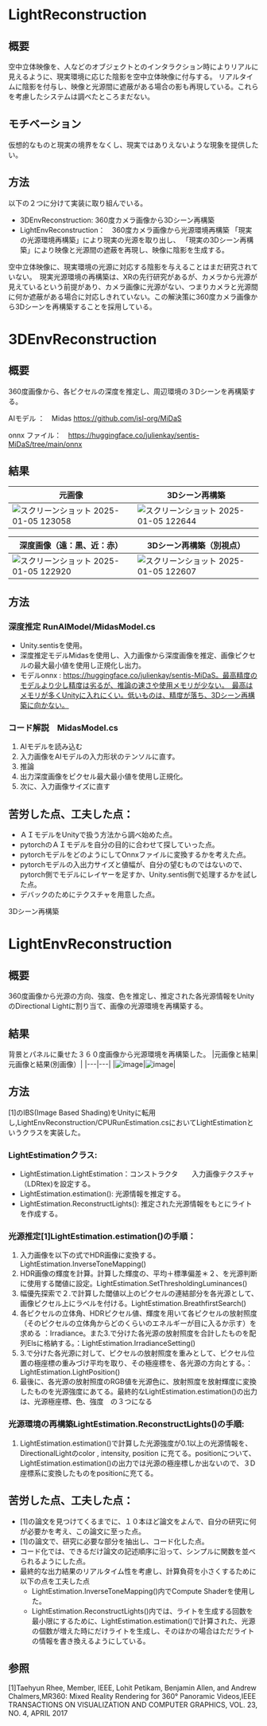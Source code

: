 # LightReconstruction
## 概要
空中立体映像を、人などのオブジェクトとのインタラクション時によりリアルに見えるように、現実環境に応じた陰影を空中立体映像に付与する。
リアルタイムに陰影を付与し、映像と光源間に遮蔽がある場合の影も再現している。これらを考慮したシステムは調べたところまだない。

## モチベーション
仮想的なものと現実の境界をなくし、現実ではありえないような現象を提供したい。

## 方法
以下の２つに分けて実装に取り組んでいる。
- 3DEnvReconstruction: 360度カメラ画像から3Dシーン再構築
- LightEnvReconstruction：　360度カメラ画像から光源環境再構築
「現実の光源環境再構築」により現実の光源を取り出し、 「現実の3Dシーン再構築」により映像と光源間の遮蔽を再現し、映像に陰影を生成する。

空中立体映像に、現実環境の光源に対応する陰影を与えることはまだ研究されていない。　現実光源環境の再構築は、XRの先行研究があるが、カメラから光源が見えているという前提があり、カメラ画像に光源がない、つまりカメラと光源間に何か遮蔽がある場合に対応しきれていない。この解決策に360度カメラ画像から3Dシーンを再構築することを採用している。

# 3DEnvReconstruction
## 概要
360度画像から、各ピクセルの深度を推定し、周辺環境の３Dシーンを再構築する。


AIモデル ：　Midas https://github.com/isl-org/MiDaS

onnx ファイル：　https://huggingface.co/julienkay/sentis-MiDaS/tree/main/onnx
## 結果
|元画像|3Dシーン再構築|
|---|---|
|![スクリーンショット 2025-01-05 123058](https://github.com/user-attachments/assets/93f8df68-7123-4cc0-868a-4c460447c7f7)|![スクリーンショット 2025-01-05 122644](https://github.com/user-attachments/assets/28eaf3aa-78ef-411a-b27f-b45486394122)|

|深度画像（遠：黒、近：赤）|3Dシーン再構築（別視点）|
|---|---|
|![スクリーンショット 2025-01-05 122920](https://github.com/user-attachments/assets/a7493828-5a37-4f77-9b74-8f4ee3c68a9b)|![スクリーンショット 2025-01-05 122607](https://github.com/user-attachments/assets/bc113c5d-dda3-4c10-8dbb-93a3316b40f4)|

## 方法
### 深度推定 RunAIModel/MidasModel.cs
- Unity.sentisを使用。
- 深度推定モデルMidasを使用し、入力画像から深度画像を推定、画像ピクセルの最大最小値を使用し正規化し出力。
- モデルonnx : https://huggingface.co/julienkay/sentis-MiDaS。最高精度のモデルより少し精度は劣るが、推論の速さや使用メモリが少ない。　最高はメモリが多くUnityに入れにくい。低いものは、精度が落ち、3Dシーン再構築に向かない。

### コード解説　MidasModel.cs
1. AIモデルを読み込む
2. 入力画像をAIモデルの入力形状のテンソルに直す。
3. 推論
4. 出力深度画像をピクセル最大最小値を使用し正規化。
5. 次に、入力画像サイズに直す

## 苦労した点、工夫した点：
- ＡＩモデルをUnityで扱う方法から調べ始めた点。
- pytorchのＡＩモデルを自分の目的に合わせて探していった点。
- pytorchモデルをどのようにしてOnnxファイルに変換するかを考えた点。
- pytorchモデルの入出力サイズと値幅が、自分の望むものではないので、pytorch側でモデルにレイヤーを足すか、Unity.sentis側で処理するかを試した点。
- デバックのためにテクスチャを用意した点。



3Dシーン再構築

# LightEnvReconstruction
## 概要

360度画像から光源の方向、強度、色を推定し、推定された各光源情報をUnityのDirectional Lightに割り当て、画像の光源環境を再構築する。

## 結果

背景とパネルに乗せた３６０度画像から光源環境を再構築した。
|元画像と結果| 元画像と結果(別画像）|
|---|---|
|![image](https://github.com/user-attachments/assets/cfe2c8a8-03bc-4e9b-9236-2f2e160fdfc1)|![image](https://github.com/user-attachments/assets/b90762e7-e305-46cd-a198-0c0e0346bc4f)|


## 方法

[1]のIBS(Image Based Shading)をUnityに転用し,LightEnvReconstruction/CPURunEstimation.csにおいてLightEstimationというクラスを実装した。

### LightEstimationクラス:
- LightEstimation.LightEstimation：コンストラクタ　　入力画像テクスチャ（LDRtex)を設定する。
- LightEstimation.estimation(): 光源情報を推定する。
- LightEstimation.ReconstructLights(): 推定された光源情報をもとにライトを作成する。


### 光源推定[1]LightEstimation.estimation()の手順：
1. 入力画像を以下の式でHDR画像に変換する。　LightEstimation.InverseToneMapping()
2. HDR画像の輝度を計算。計算した輝度の、平均＋標準偏差＊２、を光源判断に使用する閾値に設定。LightEstimation.SetThresholdingLuminances()
3. 幅優先探索で２.で計算した閾値以上のピクセルの連結部分を各光源として、画像ピクセル上にラベルを付ける。LightEstimation.BreathfirstSearch()
4. 各ピクセルの立体角、HDRピクセル値、輝度を用いて各ピクセルの放射照度（そのピクセルの立体角からどのくらいのエネルギーが目に入るか示す）を求める ：Irradiance。また3.で分けた各光源の放射照度を合計したものを配列Elsに格納する。：LightEstimation.IrradianceSetting()
5. 3.で分けた各光源に対して、ピクセルの放射照度を重みとして、ピクセル位置の極座標の重みづけ平均を取り、その極座標を、各光源の方向とする。：LightEstimation.LightPosition()
6. 最後に、各光源の放射照度のRGB値を光源色に、放射照度を放射輝度に変換したものを光源強度にあてる。最終的なLightEstimation.estimation()の出力は、光源極座標、色、強度　の３つになる


### 光源環境の再構築LightEstimation.ReconstructLights()の手順:
1. LightEstimation.estimation()で計算した光源強度が0.1以上の光源情報を、DirectionalLightのcolor , intensity, position に充てる。positionについて、LightEstimation.estimation()の出力では光源の極座標しか出ないので、３D座標系に変換したものをpositionに充てる。


## 苦労した点、工夫した点：
- [1]の論文を見つけてくるまでに、１０本ほど論文をよんで、自分の研究に何が必要かを考え、この論文に至った点。
- [1]の論文で、研究に必要な部分を抽出し、コード化した点。
- コード化では、できるだけ論文の記述順序に沿って、シンプルに関数を並べられるようにした点。
- 最終的な出力結果のリアルタイム性を考慮し、計算負荷を小さくするために以下の点を工夫した点
  - LightEstimation.InverseToneMapping()内でCompute Shaderを使用した。
  - LightEstimation.ReconstructLights()内では、ライトを生成する回数を最小限にするために、LightEstimation.estimation()で計算された、光源の個数が増えた時にだけライトを生成し、そのほかの場合はただライトの情報を書き換えるようにしている。






## 参照
[1]Taehyun Rhee, Member, IEEE, Lohit Petikam, Benjamin Allen, and Andrew Chalmers,MR360: Mixed Reality Rendering for 360° Panoramic Videos,IEEE TRANSACTIONS ON VISUALIZATION AND COMPUTER GRAPHICS, VOL. 23, NO. 4, APRIL 2017


